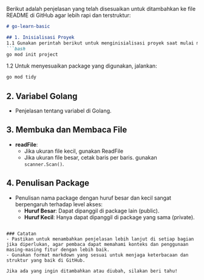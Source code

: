 Berikut adalah penjelasan yang telah disesuaikan untuk ditambahkan ke file README di GitHub agar lebih rapi dan terstruktur:

```markdown
# go-learn-basic

## 1. Inisialisasi Proyek
1.1 Gunakan perintah berikut untuk menginisialisasi proyek saat mulai menggunakan package:
```bash
go mod init project
```

1.2 Untuk menyesuaikan package yang digunakan, jalankan:
```bash
go mod tidy
```

## 2. Variabel Golang
- Penjelasan tentang variabel di Golang.

## 3. Membuka dan Membaca File
- **readFile**: 
  - Jika ukuran file kecil, gunakan ReadFile
  - Jika ukuran file besar, cetak baris per baris. gunakan `scanner.Scan()`.

## 4. Penulisan Package
- Penulisan nama package dengan huruf besar dan kecil sangat berpengaruh terhadap level akses:
  - **Huruf Besar**: Dapat dipanggil di package lain (public).
  - **Huruf Kecil**: Hanya dapat dipanggil di package yang sama (private).
```

### Catatan
- Pastikan untuk menambahkan penjelasan lebih lanjut di setiap bagian jika diperlukan, agar pembaca dapat memahami konteks dan penggunaan masing-masing fitur dengan lebih baik.
- Gunakan format markdown yang sesuai untuk menjaga keterbacaan dan struktur yang baik di GitHub.

Jika ada yang ingin ditambahkan atau diubah, silakan beri tahu!
